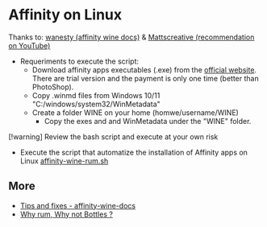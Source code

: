 # Affinity on Linux

Thanks to: [wanesty (affinity wine docs)](https://codeberg.org/wanesty/affinity-wine-docs/src/branch/guide-wine9.13-part3/Tips-n-Fixes.md) & [Mattscreative (recommendation on YouTube)](https://www.youtube.com/watch?v=0gB4TdIXCOo&lc=UgyuZ3IBZreO_DSI9aR4AaABAg.A7dYRFWtcGQA7eED_KW-3-)

- Requeriments to execute the script:
    - Download affinity apps executables (.exe) from the [official website](https://affinity.serif.com/en-us/). There are trial version and the payment is only one time (better than PhotoShop).
    - Copy .winmd files from Windows 10/11 "C:/windows/system32/WinMetadata"
    - Create a folder WINE on your home (homwe/username/WINE)
        - Copy the exes and and WinMetadata under the "WINE" folder.

[!warning] Review the bash script and execute at your own risk

- Execute the script that automatize the installation of Affinity apps on Linux [affinity-wine-rum.sh](affinity-wine-rum.sh)


## More
- [Tips and fixes - affinity-wine-docs](https://codeberg.org/wanesty/affinity-wine-docs/src/branch/guide-wine9.13-part3/Tips-n-Fixes.md)
- [Why rum, Why not Bottles ?](https://codeberg.org/wanesty/affinity-wine-docs/src/branch/guide-wine9.13-part3/QnA.md)
